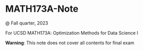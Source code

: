 # MATH173A-Note

@ Fall quarter, 2023

For UCSD MATH173A: Optimization Methods for Data Science I

**Warning**: This note does not cover all contents for final exam
